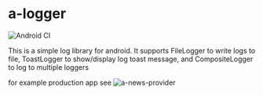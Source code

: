 # a-logger
![Android CI](https://github.com/rh-id/a-logger/actions/workflows/gradlew-build.yml/badge.svg)

This is a simple log library for android.
It supports FileLogger to write logs to file, ToastLogger to show/display log toast message,
and CompositeLogger to log to multiple loggers

for example production app see ![a-news-provider](https://github.com/rh-id/a-news-provider)
